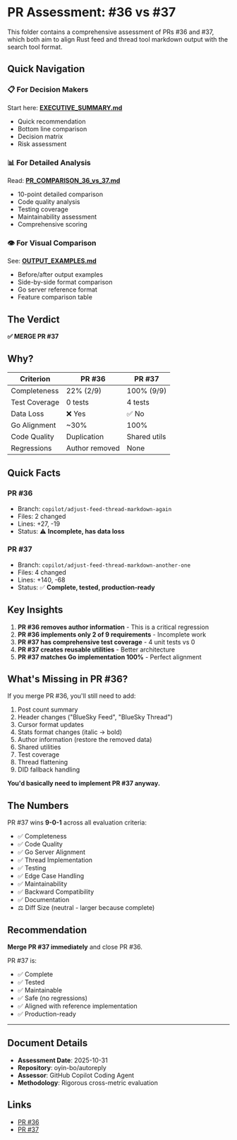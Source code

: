 # PR Assessment: #36 vs #37

This folder contains a comprehensive assessment of PRs #36 and #37, which both aim to align Rust feed and thread tool markdown output with the search tool format.

## Quick Navigation

### 📋 For Decision Makers
Start here: **[EXECUTIVE_SUMMARY.md](EXECUTIVE_SUMMARY.md)**
- Quick recommendation
- Bottom line comparison
- Decision matrix
- Risk assessment

### 📊 For Detailed Analysis
Read: **[PR_COMPARISON_36_vs_37.md](PR_COMPARISON_36_vs_37.md)**
- 10-point detailed comparison
- Code quality analysis
- Testing coverage
- Maintainability assessment
- Comprehensive scoring

### 👁️ For Visual Comparison
See: **[OUTPUT_EXAMPLES.md](OUTPUT_EXAMPLES.md)**
- Before/after output examples
- Side-by-side format comparison
- Go server reference format
- Feature comparison table

## The Verdict

**✅ MERGE PR #37**

## Why?

| Criterion | PR #36 | PR #37 |
|-----------|--------|--------|
| Completeness | 22% (2/9) | 100% (9/9) |
| Test Coverage | 0 tests | 4 tests |
| Data Loss | ❌ Yes | ✅ No |
| Go Alignment | ~30% | 100% |
| Code Quality | Duplication | Shared utils |
| Regressions | Author removed | None |

## Quick Facts

### PR #36
- Branch: `copilot/adjust-feed-thread-markdown-again`
- Files: 2 changed
- Lines: +27, -19
- Status: ⚠️ **Incomplete, has data loss**

### PR #37  
- Branch: `copilot/adjust-feed-thread-markdown-another-one`
- Files: 4 changed
- Lines: +140, -68
- Status: ✅ **Complete, tested, production-ready**

## Key Insights

1. **PR #36 removes author information** - This is a critical regression
2. **PR #36 implements only 2 of 9 requirements** - Incomplete work
3. **PR #37 has comprehensive test coverage** - 4 unit tests vs 0
4. **PR #37 creates reusable utilities** - Better architecture
5. **PR #37 matches Go implementation 100%** - Perfect alignment

## What's Missing in PR #36?

If you merge PR #36, you'll still need to add:
1. Post count summary
2. Header changes ("BlueSky Feed", "BlueSky Thread")
3. Cursor format updates
4. Stats format changes (italic → bold)
5. Author information (restore the removed data)
6. Shared utilities
7. Test coverage
8. Thread flattening
9. DID fallback handling

**You'd basically need to implement PR #37 anyway.**

## The Numbers

PR #37 wins **9-0-1** across all evaluation criteria:
- ✅ Completeness
- ✅ Code Quality
- ✅ Go Server Alignment
- ✅ Thread Implementation
- ✅ Testing
- ✅ Edge Case Handling
- ✅ Maintainability
- ✅ Backward Compatibility
- ✅ Documentation
- ⚖️ Diff Size (neutral - larger because complete)

## Recommendation

**Merge PR #37 immediately** and close PR #36.

PR #37 is:
- ✅ Complete
- ✅ Tested
- ✅ Maintainable
- ✅ Safe (no regressions)
- ✅ Aligned with reference implementation
- ✅ Production-ready

---

## Document Details

- **Assessment Date**: 2025-10-31
- **Repository**: oyin-bo/autoreply
- **Assessor**: GitHub Copilot Coding Agent
- **Methodology**: Rigorous cross-metric evaluation

## Links

- [PR #36](https://github.com/oyin-bo/autoreply/pull/36)
- [PR #37](https://github.com/oyin-bo/autoreply/pull/37)
